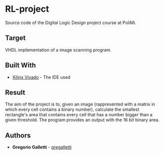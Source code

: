 # RL-project
Source code of the Digital Logic Design project course at PoliMi.

## Target
VHDL implementation of a image scanning program.

## Built With
* [Xilinx Vivado](https://www.xilinx.com/products/design-tools/vivado.html) - The IDE used

## Result
The aim of the project is to, given an image (rappresented with a matrix in which every cell contains a binary number), calculate the smallest rectangle's area that contains every cell that has a number bigger than a given threshold. 
The program provides an output with the 16 bit binary area.

## Authors
* **Gregorio Galletti** - [gregalletti](https://github.com/gregalletti)

